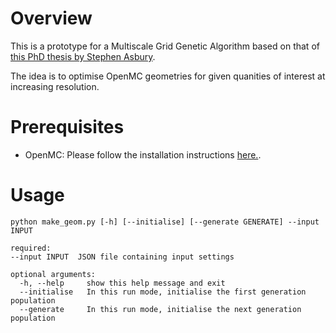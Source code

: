 Overview
========

This is a prototype for a Multiscale Grid Genetic Algorithm based on that of [this PhD thesis by Stephen Asbury](https://deepblue.lib.umich.edu/bitstream/handle/2027.42/91388/stasbury_1.pdf?sequence=1&isAllowed=y).

The idea is to optimise OpenMC geometries for given quanities of interest at increasing resolution.

Prerequisites
=============
 - OpenMC: Please follow the installation instructions [here.](https://docs.openmc.org/en/stable/usersguide/install.html). 

Usage
=====
```
python make_geom.py [-h] [--initialise] [--generate GENERATE] --input INPUT

required:
--input INPUT  JSON file containing input settings

optional arguments:
  -h, --help     show this help message and exit
  --initialise   In this run mode, initialise the first generation population
  --generate     In this run mode, initialise the next generation population
```

